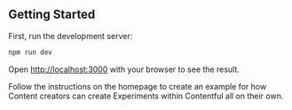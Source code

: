 ## Getting Started

First, run the development server:

```bash
npm run dev
```

Open [http://localhost:3000](http://localhost:3000) with your browser to see the result.

Follow the instructions on the homepage to create an example for how Content creators can create
Experiments within Contentful all on their own.
